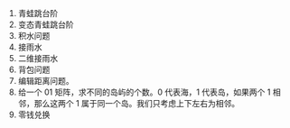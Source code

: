 1. 青蛙跳台阶
2. 变态青蛙跳台阶
3. 积水问题
4. 接雨水 
5. 二维接雨水
6. 背包问题 
7. 编辑距离问题。
8. 给一个 01 矩阵，求不同的岛屿的个数。0 代表海，1 代表岛，如果两个 1 相邻，那么这两个 1     属于同一个岛。我们只考虑上下左右为相邻。 
9. 零钱兑换